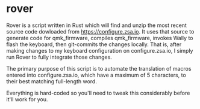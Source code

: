 # rover
Rover is a script written in Rust which will find and unzip the most recent source code dowloaded from https://configure.zsa.io. It uses that source to generate code for qmk_firmware, compiles qmk_firmware, invokes Wally to flash the keyboard, then git-commits the changes locally. That is, after making changes to my keyboard configuration on configure.zsa.io, I simply run Rover to fully integrate those changes.

The primary purpose of this script is to automate the translation of macros entered into configure.zsa.io, which have a maximum of 5 characters, to their best matching full-length word.

Everything is hard-coded so you'll need to tweak this considerably before it'll work for you.
